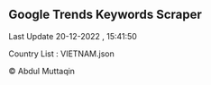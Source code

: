 

## Google Trends Keywords Scraper 
 
Last Update 20-12-2022 , 15:41:50

Country List :
VIETNAM.json



© Abdul Muttaqin 
